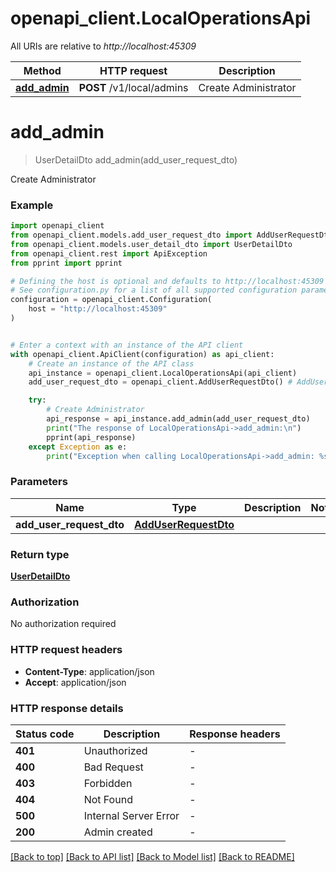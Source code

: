# openapi_client.LocalOperationsApi

All URIs are relative to *http://localhost:45309*

Method | HTTP request | Description
------------- | ------------- | -------------
[**add_admin**](LocalOperationsApi.md#add_admin) | **POST** /v1/local/admins | Create Administrator


# **add_admin**
> UserDetailDto add_admin(add_user_request_dto)

Create Administrator

### Example


```python
import openapi_client
from openapi_client.models.add_user_request_dto import AddUserRequestDto
from openapi_client.models.user_detail_dto import UserDetailDto
from openapi_client.rest import ApiException
from pprint import pprint

# Defining the host is optional and defaults to http://localhost:45309
# See configuration.py for a list of all supported configuration parameters.
configuration = openapi_client.Configuration(
    host = "http://localhost:45309"
)


# Enter a context with an instance of the API client
with openapi_client.ApiClient(configuration) as api_client:
    # Create an instance of the API class
    api_instance = openapi_client.LocalOperationsApi(api_client)
    add_user_request_dto = openapi_client.AddUserRequestDto() # AddUserRequestDto | 

    try:
        # Create Administrator
        api_response = api_instance.add_admin(add_user_request_dto)
        print("The response of LocalOperationsApi->add_admin:\n")
        pprint(api_response)
    except Exception as e:
        print("Exception when calling LocalOperationsApi->add_admin: %s\n" % e)
```



### Parameters


Name | Type | Description  | Notes
------------- | ------------- | ------------- | -------------
 **add_user_request_dto** | [**AddUserRequestDto**](AddUserRequestDto.md)|  | 

### Return type

[**UserDetailDto**](UserDetailDto.md)

### Authorization

No authorization required

### HTTP request headers

 - **Content-Type**: application/json
 - **Accept**: application/json

### HTTP response details

| Status code | Description | Response headers |
|-------------|-------------|------------------|
**401** | Unauthorized |  -  |
**400** | Bad Request |  -  |
**403** | Forbidden |  -  |
**404** | Not Found |  -  |
**500** | Internal Server Error |  -  |
**200** | Admin created |  -  |

[[Back to top]](#) [[Back to API list]](../README.md#documentation-for-api-endpoints) [[Back to Model list]](../README.md#documentation-for-models) [[Back to README]](../README.md)

